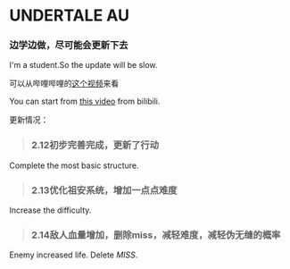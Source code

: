 # UNDERTALE AU  
### 边学边做，尽可能会更新下去      

I'm a student.So the update will be slow.
   
可以从哔哩哔哩的[这个视频](https://www.bilibili.com/video/BV1uN411d74z)来看  

You can start from [this video](https://www.bilibili.com/video/BV1uN411d74z) from bilibili.  

更新情况：  
> ### 2.12初步完善完成，更新了行动  
Complete the most basic structure.
> ### 2.13优化祖安系统，增加**一点点**难度  
Increase the difficulty.
> ### 2.14敌人血量增加，删除miss，减轻难度，减轻伪无缝的概率  
Enemy increased life. Delete *MISS*.

